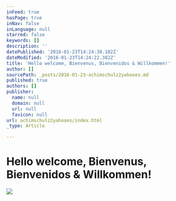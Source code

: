 ```yaml
---
inFeed: true
hasPage: true
inNav: false
inLanguage: null
starred: false
keywords: []
description: ''
datePublished: '2016-01-23T14:24:30.102Z'
dateModified: '2016-01-23T14:24:22.382Z'
title: 'Hello welcome, Bienvenus, Bienvenidos & Willkommen!'
author: []
sourcePath: _posts/2016-01-23-achimschulz2yahooes.md
published: true
authors: []
publisher:
  name: null
  domain: null
  url: null
  favicon: null
url: achimschulz2yahooes/index.html
_type: Article

---
```

# Hello welcome, Bienvenus, Bienvenidos & Willkommen!
![](https://the-grid-user-content.s3-us-west-2.amazonaws.com/ae2690bf-2fe6-4593-a366-c3f61ac338cb.JPG)